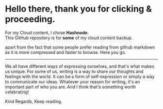 # Hello there, thank you for clicking & proceeding.

For my Cloud content, I chose **Hashnode**. <br> This GitHub repository is for **some** of my cloud content backup.


apart from the fact that some people prefer reading from github markdown as it is more compressed and faster to browse. Here you go.

---
We all have different ways of expressing ourselves, and that's what makes us unique. For some of us, writing is a way to share our thoughts and feelings with the world. It can be a form of self-expression or simply a way to communicate our ideas. Whatever your reason for writing, it's an important part of who you are. And I think that's something worth celebrating!

Kind Regards,
Keep reading.
